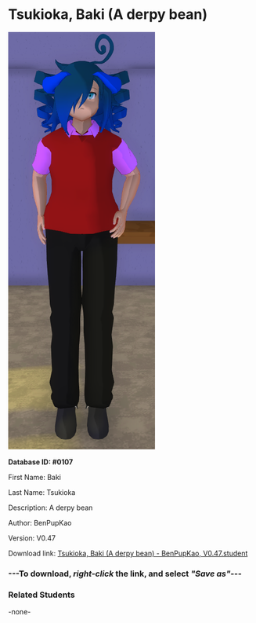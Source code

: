 # Tsukioka, Baki (A derpy bean)

<img src="Files/Tsukioka, Baki (A derpy bean).png" title="Tsukioka, Baki (A derpy bean) - BenPupKao, V0.47">

**Database ID: #0107**

First Name: Baki

Last Name: Tsukioka

Description: A derpy bean

Author: BenPupKao

Version: V0.47

Download link: <a href="https://raw.githubusercontent.com/Arbiter1223/Daigaku-Gurashi-Custom-Students/master/Students/Files/Tsukioka%2C%20Baki%20(A%20derpy%20bean)%20-%20BenPupKao%2C%20V0.47.student">Tsukioka, Baki (A derpy bean) - BenPupKao, V0.47.student</a>

### ---**To download, _right-click_ the link, and select _"Save as"_**---

### Related Students

-none-
